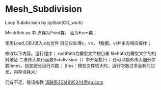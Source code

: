 # Mesh_Subdivision
Loop Subdivision by python(CG_work)


MeshSub.py 中 点存为Point类， 面为Face类；

使用Load_OBJ读入.obj文件
目前仅处理v，vn， f数据，vt并未有相应操作；

修改以下内容，运行程序：
rootPath为模型文件根目录
filePath为模型文件的相对地址
二者传入执行函数Subdivision（）中开始执行；
还可以额外传入细分次数times，指定细分运行次数；
[tips：模型文件较大时，运行次数过多会耗时过长，内存消耗大]

仍有不足，敬请指教
请联系3514995344@qq.com
